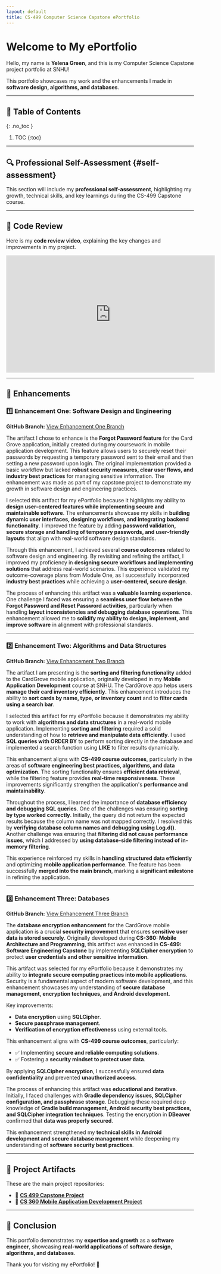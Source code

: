 ```yaml
---
layout: default
title: CS-499 Computer Science Capstone ePortfolio
---
```


# Welcome to My ePortfolio
Hello, my name is **Yelena Green**, and this is my Computer Science Capstone project portfolio at SNHU!

This portfolio showcases my work and the enhancements I made in **software design, algorithms, and databases**.

---

## 📌 Table of Contents
{: .no_toc }

1. TOC
{:toc}

---

## 🔍 Professional Self-Assessment {#self-assessment}
This section will include my **professional self-assessment**, highlighting my growth, technical skills, and key learnings during the CS-499 Capstone course.

---

## 🎥 Code Review
Here is my **code review video**, explaining the key changes and improvements in my project.

<div align="center">
<iframe width="560" height="315" src="https://www.youtube.com/embed/LaLaTJtTJJw" frameborder="0" allowfullscreen></iframe>
</div>

---

## 🚀 Enhancements

### 1️⃣ Enhancement One: Software Design and Engineering
**GitHub Branch:** [View Enhancement One Branch](https://github.com/yelena-green/cs499-capstone/tree/enhancement-software-design)

The artifact I chose to enhance is the **Forgot Password feature** for the Card Grove application, initially created during my coursework in mobile application development. This feature allows users to securely reset their passwords by requesting a temporary password sent to their email and then setting a new password upon login. The original implementation provided a basic workflow but lacked **robust security measures, clear user flows, and industry best practices** for managing sensitive information. The enhancement was made as part of my capstone project to demonstrate my growth in software design and engineering practices.

I selected this artifact for my ePortfolio because it highlights my ability to **design user-centered features while implementing secure and maintainable software**. The enhancements showcase my skills in **building dynamic user interfaces, designing workflows, and integrating backend functionality**. I improved the feature by adding **password validation, secure storage and handling of temporary passwords, and user-friendly layouts** that align with real-world software design standards.

Through this enhancement, I achieved several **course outcomes** related to software design and engineering. By revisiting and refining the artifact, I improved my proficiency in **designing secure workflows and implementing solutions** that address real-world scenarios. This experience validated my outcome-coverage plans from Module One, as I successfully incorporated **industry best practices** while achieving a **user-centered, secure design**.

The process of enhancing this artifact was a **valuable learning experience**. One challenge I faced was ensuring a **seamless user flow between the Forgot Password and Reset Password activities**, particularly when handling **layout inconsistencies and debugging database operations**. This enhancement allowed me to **solidify my ability to design, implement, and improve software** in alignment with professional standards.

---

### 2️⃣ Enhancement Two: Algorithms and Data Structures
**GitHub Branch:** [View Enhancement Two Branch](https://github.com/yelena-green/cs499-capstone/tree/enhancement-algorithms)

The artifact I am presenting is the **sorting and filtering functionality** added to the CardGrove mobile application, originally developed in my **Mobile Application Development** course at SNHU. The CardGrove app helps users **manage their card inventory efficiently**. This enhancement introduces the ability to **sort cards by name, type, or inventory count** and to **filter cards using a search bar**.

I selected this artifact for my ePortfolio because it demonstrates my ability to work with **algorithms and data structures** in a real-world mobile application. Implementing **sorting and filtering** required a solid understanding of how to **retrieve and manipulate data efficiently**. I used **SQL queries with ORDER BY** to perform sorting directly in the database and implemented a search function using **LIKE** to filter results dynamically.

This enhancement aligns with **CS-499 course outcomes**, particularly in the areas of **software engineering best practices, algorithms, and data optimization**. The sorting functionality ensures **efficient data retrieval**, while the filtering feature provides **real-time responsiveness**. These improvements significantly strengthen the application's **performance and maintainability**.

Throughout the process, I learned the importance of **database efficiency and debugging SQL queries**. One of the challenges was ensuring **sorting by type worked correctly**. Initially, the query did not return the expected results because the column name was not mapped correctly. I resolved this by **verifying database column names and debugging using Log.d()**. Another challenge was ensuring that **filtering did not cause performance issues**, which I addressed by **using database-side filtering instead of in-memory filtering**.

This experience reinforced my skills in **handling structured data efficiently** and optimizing **mobile application performance**. The feature has been successfully **merged into the main branch**, marking a **significant milestone** in refining the application.

---

### 3️⃣ Enhancement Three: Databases
**GitHub Branch:** [View Enhancement Three Branch](https://github.com/yelena-green/cs499-capstone/tree/enhancement-databases)

The **database encryption enhancement** for the CardGrove mobile application is a crucial **security improvement** that ensures **sensitive user data is stored securely**. Originally developed during **CS-360: Mobile Architecture and Programming**, this artifact was enhanced in **CS-499: Software Engineering Capstone** by implementing **SQLCipher encryption** to protect **user credentials and other sensitive information**.

This artifact was selected for my ePortfolio because it demonstrates my ability to **integrate secure computing practices into mobile applications**. Security is a fundamental aspect of modern software development, and this enhancement showcases my understanding of **secure database management, encryption techniques, and Android development**.

Key improvements:
- **Data encryption** using **SQLCipher**.
- **Secure passphrase management**.
- **Verification of encryption effectiveness** using external tools.

This enhancement aligns with **CS-499 course outcomes**, particularly:
- ✅ Implementing **secure and reliable computing solutions**.
- ✅ Fostering a **security mindset to protect user data**.

By applying **SQLCipher encryption**, I successfully ensured **data confidentiality** and prevented **unauthorized access**.

The process of enhancing this artifact was **educational and iterative**. Initially, I faced challenges with **Gradle dependency issues, SQLCipher configuration, and passphrase storage**. Debugging these required deep knowledge of **Gradle build management, Android security best practices, and SQLCipher integration techniques**. Testing the encryption in **DBeaver** confirmed that **data was properly secured**.

This enhancement strengthened my **technical skills in Android development and secure database management** while deepening my understanding of **software security best practices**.

---

## 📂 Project Artifacts
These are the main project repositories:

- 📱 **[CS 499 Capstone Project](https://github.com/yelena-green/cs499-capstone)**
- 📲 **[CS 360 Mobile Application Development Project](https://github.com/yelena-green/cs-360)**

---

## 📢 Conclusion
This portfolio demonstrates my **expertise and growth** as a **software engineer**, showcasing **real-world applications** of **software design, algorithms, and databases**.

Thank you for visiting my ePortfolio! 🚀
